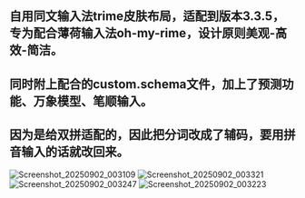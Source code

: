## 自用同文输入法trime皮肤布局，适配到版本3.3.5，专为配合薄荷输入法oh-my-rime，设计原则美观-高效-简洁。
## 同时附上配合的custom.schema文件，加上了预测功能、万象模型、笔顺输入。
## 因为是给双拼适配的，因此把分词改成了辅码，要用拼音输入的话就改回来。
![Screenshot_20250902_003109](https://github.com/user-attachments/assets/929b2f71-7f69-4f14-920d-4eeb83e811bd)
![Screenshot_20250902_003321](https://github.com/user-attachments/assets/96b205c0-5fec-4cf4-999e-3505795143aa)
![Screenshot_20250902_003247](https://github.com/user-attachments/assets/4297eae1-ee90-4e0e-ac19-7de9032e32b2)
![Screenshot_20250902_003223](https://github.com/user-attachments/assets/d8b7084f-474c-42d0-bda7-415d320645b3)

